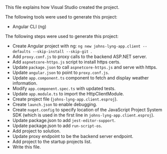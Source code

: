This file explains how Visual Studio created the project.

The following tools were used to generate this project:
- Angular CLI (ng)

The following steps were used to generate this project:
- Create Angular project with ng: `ng new johns-lyng-app.client --defaults --skip-install --skip-git `.
- Add `proxy.conf.js` to proxy calls to the backend ASP.NET server.
- Add `aspnetcore-https.js` script to install https certs.
- Update `package.json` to call `aspnetcore-https.js` and serve with https.
- Update `angular.json` to point to `proxy.conf.js`.
- Update `app.component.ts` component to fetch and display weather information.
- Modify `app.component.spec.ts` with updated tests.
- Update `app.module.ts` to import the HttpClientModule.
- Create project file (`johns-lyng-app.client.esproj`).
- Create `launch.json` to enable debugging.
- Create `nuget.config` to specify location of the JavaScript Project System SDK (which is used in the first line in `johns-lyng-app.client.esproj`).
- Update package.json to add `jest-editor-support`.
- Update package.json to add `run-script-os`.
- Add project to solution.
- Update proxy endpoint to be the backend server endpoint.
- Add project to the startup projects list.
- Write this file.
